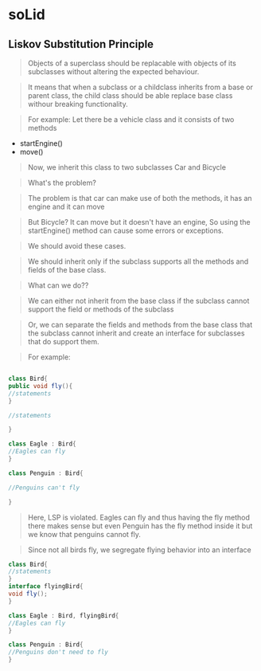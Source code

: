 # soLid

## Liskov Substitution Principle

> Objects of a superclass should be replacable with objects of its subclasses without altering the expected behaviour.

> It means that when a subclass or a childclass inherits from a base or parent class, the child class should be able replace base class withour breaking functionality.

> For example: Let there be a vehicle class and it consists of two methods
- startEngine()
- move()

> Now, we inherit this class to two subclasses Car and Bicycle

> What's the problem? 

> The problem is that car can make use of both the methods, it has an engine and it can move

> But Bicycle? It can move but it doesn't have an engine, So using the startEngine() method can cause some errors or exceptions.

> We should avoid these cases. 

> We should inherit only if the subclass supports all the methods and fields of the base class.

> What can we do??

> We can either not inherit from the base class if the subclass cannot support the field or methods of the subclass

> Or, we can separate the fields and methods from the base class that the subclass cannot inherit and create an interface for subclasses that do support them.


> For example:

```c#

class Bird{
public void fly(){
//statements
}

//statements

}

class Eagle : Bird{
//Eagles can fly
}

class Penguin : Bird{

//Penguins can't fly

}

```
> Here, LSP is violated. Eagles can fly and thus having the fly method there makes sense but even Penguin has the fly method inside it but we know that penguins cannot fly.

>  Since not all birds fly, we segregate flying behavior into an interface

```c#
class Bird{
//statements
}
interface flyingBird{
void fly();
}

class Eagle : Bird, flyingBird{
//Eagles can fly 
}

class Penguin : Bird{
//Penguins don't need to fly
}

```